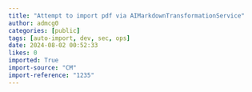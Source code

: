 ```yaml
---
title: "Attempt to import pdf via AIMarkdownTransformationService"
author: admcg0
categories: [public]
tags: [auto-import, dev, sec, ops]
date: 2024-08-02 00:52:33
likes: 0
imported: True 
import-source: "CM"
import-reference: "1235"
---
```


